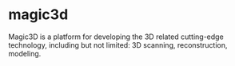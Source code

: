 magic3d
=======

Magic3D is a platform for developing the 3D related cutting-edge technology, including but not limited: 3D scanning, reconstruction, modeling.
